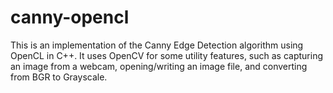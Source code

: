 canny-opencl
============
This is an implementation of the Canny Edge Detection algorithm using OpenCL in
C++. It uses OpenCV for some utility features, such as capturing an image from
a webcam, opening/writing an image file, and converting from BGR to Grayscale.
